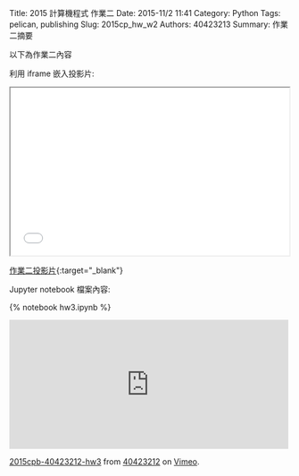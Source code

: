 Title: 2015 計算機程式 作業二
Date: 2015-11/2 11:41
Category: Python
Tags: pelican, publishing
Slug: 2015cp_hw_w2
Authors: 40423213
Summary: 作業二摘要

以下為作業二內容

利用 iframe 嵌入投影片:

<iframe src="40423213_cp_w2_p.html" width="500" height="300"></iframe>

[作業二投影片](40423212_cp_w2p.html){:target="_blank"}

 Jupyter notebook 檔案內容:

{% notebook hw3.ipynb %}

<iframe src="https://player.vimeo.com/video/144878928" width="500" height="231" frameborder="0" webkitallowfullscreen mozallowfullscreen allowfullscreen></iframe> <p><a href="https://vimeo.com/144878928">2015cpb-40423212-hw3</a> from <a href="https://vimeo.com/user45523667">40423212</a> on <a href="https://vimeo.com">Vimeo</a>.</p>
